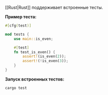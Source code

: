 [[Rust|Rust]] поддерживает встроенные тесты.

**Пример теста:**

```Rust
#[cfg(test)]

mod tests {
    use main::is_even;

    #[test]
    fn test_is_even() {
        assert!(is_even(2));
        assert!(!is_even(3));
    }
}
```

**Запуск встроенных тестов:**

```Shell
cargo test
```